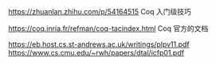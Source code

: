 https://zhuanlan.zhihu.com/p/54164515    Coq 入门级技巧

https://coq.inria.fr/refman/coq-tacindex.html   Coq 官方的文档








https://eb.host.cs.st-andrews.ac.uk/writings/plpv11.pdf
https://www.cs.cmu.edu/~rwh/papers/dtal/icfp01.pdf




